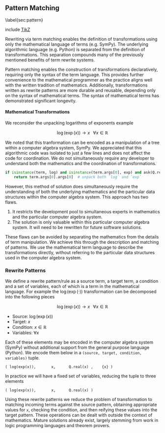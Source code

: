 Pattern Matching
----------------

\label{sec:pattern}

include [TikZ](tikz_pattern.md)

Rewriting via term matching enables the definition of transformations using only the mathematical language of terms (e.g. SymPy).  The underlying algorithmic language (e.g. Python) is separated from the definition of transformations.  This separation compounds many of the previously mentioned benefits of term rewrite systems.

Pattern matching enables the construction of transformations declaratively, requiring only the syntax of the term language.  This provides further convenience to the mathematical programmer as the practice aligns well with the written tradition of mathematics.  Additionally, transformations written as rewrite patterns are more durable and reusable, depending only on the syntax of mathematical terms.  The syntax of mathematical terms has demonstrated significant longevity.

#### Mathematical Transformations

We reconsider the unpacking logarithms of exponents example 

$$\log(\exp(x)) \rightarrow x \;\;\; \forall x \in \mathbb{R} $$

We noted that this tranformation can be encoded as a manipulation of a tree within a computer algebra system, SymPy.  We appreciated that this algorithmic code was isolated to just a few lines and does not affect the code for coordination.  We do not simultaneously require any developer to understand both the mathematics and the coordination of transformations.

~~~~~~~~~~Python
if isinstance(term, log) and isinstance(term.args[0], exp) and ask(Q.real(x)):
    return term.args[0].args[0]  # unpack both `log` and `exp`
~~~~~~~~~~

However, this method of solution does simultaneously require the understanding of both the underlying mathematics and the particular data structures within the computer algebra system.  This approach has two flaws.

1.  It restricts the development pool to simultaneous experts in mathematics and the particular computer algebra system.
2.  The solution is only valuable within this particular computer algebra system.  It will need to be rewritten for future software solutions.

These flaws can be avoided by separating the mathematics from the details of term manipulation.  We achieve this through the description and matching of patterns.  We use the mathematical term language to describe the transformations directly, without referring to the particular data structures used in the computer algebra system.


### Rewrite Patterns

We define a rewrite pattern/rule as a source term, a target term, a condition and a set of variables, each of which is a term in the mathematical language.  For example the $\log(\exp(\cdot))$ transformation can be decomposed into the following pieces

$$\log(\exp(x)) \rightarrow x \;\;\; \forall x \in \mathbb{R}$$

*   Source:  $\log(\exp(x))$
*   Target:  $x$
*   Condition:  $x \in \mathbb{R}$
*   Variables: $\forall x$

Each of these elements may be encoded in the computer algebra system (SymPy) without additional support from the general purpose language (Python).  We encode them below in a `(source, target, condition, variables)` tuple. 

    ( log(exp(x)),       x,      Q.real(x) ,    {x} )

In practice we will have a fixed set of variables, reducing the tuple to three elements

    ( log(exp(x)),       x,      Q.real(x) )

Using these rewrite patterns we reduce the problem of transformation to matching incoming terms against the source pattern, obtaining appropriate values for `x`, checking the condition, and then reifying these values into the target pattern.  These operations can be dealt with outside the context of mathematics.  Mature solutions already exist, largely stemming from work in logic programming languages and theorem provers. 
